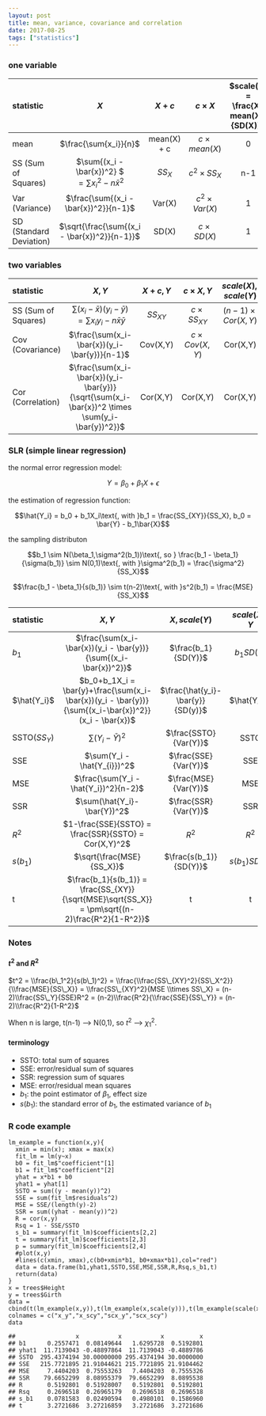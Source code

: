 ```yaml
---
layout: post
title: mean, variance, covariance and correlation
date: 2017-08-25
tags: ["statistics"]
---
```


### one variable



|statistic|$X$|$X+c$|$c \times X$| $scale(X) = \frac{X-mean(X)}{SD(X)}$|
|:--|:--:|:--:|:--:|:--:|
|mean|$\frac{\sum{x_i}}{n}$|mean(X) + c|$c \times mean(X)$|0|
|SS (Sum of Squares)|$\sum{(x_i - \bar{x})^2} $<br> $=\sum{x_i^2} - n\bar{x}^2$|$SS_X$|$c^2 \times SS_X$|n-1|
|Var (Variance)|$\frac{\sum{(x_i - \bar{x})^2}}{n-1}$|Var(X)|$c^2 \times Var(X)$|1|
|SD (Standard Deviation)|$\sqrt{\frac{\sum{(x_i - \bar{x})^2}}{n-1}}$|SD(X)|$c \times SD(X)$|1|



### two variables

|statistic|$X,Y$|$X+c,Y$|$c \times X,Y$|$scale(X), scale(Y)$|
|:--|:--:|:--:|:--:|:--:|
|SS (Sum of Squares)|$\sum(x_i-\bar{x})(y_i-\bar{y})$<br> $= \sum{x_iy_i - n\bar{x}\bar{y}}$|$SS_{XY}$ |$c \times SS_{XY}$|$(n-1) \times  Cor(X,Y)$|
|Cov (Covariance)   |$\frac{\sum(x_i-\bar{x})(y_i-\bar{y})}{n-1}$ |Cov(X,Y)|$c \times Cov(X,Y)$|Cor(X,Y)|
|Cor (Correlation)   |$\frac{\sum(x_i-\bar{x})(y_i-\bar{y})}{\sqrt{\sum(x_i-\bar{x})^2 \times \sum(y_i-\bar{y})^2}}$|Cor(X,Y)|Cor(X,Y)|Cor(X,Y)|


### SLR (simple linear regression)

the normal error regression model:

$$Y = \beta_0 + \beta_1X + \epsilon$$

the estimation of regression function:

$$\hat{Y_i} = b_0 + b_1X_i\text{, with }b_1 = \frac{SS_{XY}}{SS_X}, b_0 = \bar{Y} - b_1\bar{X}$$

the sampling distributon

$$b_1  \sim N(\beta_1,\sigma^2(b_1))\text{, so } \frac{b_1 - \beta_1}{\sigma(b_1)} \sim N(0,1)\text{, with }\sigma^2(b_1) = \frac{\sigma^2}{SS_X}$$

$$\frac{b_1 - \beta_1}{s(b_1)} \sim t(n-2)\text{, with }s^2(b_1) = \frac{MSE}{SS_X}$$

|statistic|$X,Y$|$X, scale(Y)$|$scale(X), Y$|$scale(X),scale(Y)$|
|:--|:--:|:--:|:--:|:--:|
|$b_1$|$\frac{\sum(x_i-\bar{x})(y_i - \bar{y})}{\sum{(x_i-\bar{x})^2}}$|$\frac{b_1}{SD(Y)}$|$b_1SD(X)$|$b_1\frac{SD(X)}{SD(Y)} = Cor(X,Y)$
|$\hat{Y_i}$|$b_0+b_1X_i = \bar{y}+\frac{\sum(x_i-\bar{x})(y_i - \bar{y})}{\sum{(x_i-\bar{x})^2}}(x_i - \bar{x})$|$\frac{\hat{y_i}-\bar{y}}{SD(y)}$|$\hat{Y_i}$|$\frac{\hat{y_i}-\bar{y}}{SD(y)}$|
|SSTO($SS_Y$)|$\sum(Y_i - \bar{Y})^2$|$\frac{SSTO}{Var(Y)}$|SSTO|$\frac{SSTO}{Var(Y)}$|
|SSE|$\sum(Y_i - \hat{Y_{i}})^2$|$\frac{SSE}{Var(Y)}$|SSE|$\frac{SSE}{Var(Y)}$|
|MSE|$\frac{\sum(Y_i - \hat{Y_i})^2}{n-2}$|$\frac{MSE}{Var(Y)}$|MSE|$\frac{MSE}{Var(Y)}$|
|SSR|$\sum(\hat{Y_i}-\bar{Y})^2$|$\frac{SSR}{Var(Y)}$|SSR|$\frac{SSR}{Var(Y)}$|
|$R^2$|$1-\frac{SSE}{SSTO} = \frac{SSR}{SSTO} = Cor(X,Y)^2$|$R^2$|$R^2$|$R^2$|
|$s(b_1)$|$\sqrt{\frac{MSE}{SS_X}}$|$\frac{s(b_1)}{SD(Y)}$|$s(b_1)SD(X)$|$s(b_1)\frac{SD(X)}{SD(Y)}$
|t|$\frac{b_1}{s(b_1)} = \frac{SS_{XY}}{\sqrt{MSE}\sqrt{SS_X}} = \pm\sqrt{(n-2)\frac{R^2}{1-R^2}}$|t|t|t|

### Notes

####  *t*<sup>2</sup> and *R*<sup>2</sup>

$t^2 = \\frac{b\_1^2}{s(b\_1)^2} = \\frac{\\frac{SS\_{XY}^2}{SS\_X^2}}{\\frac{MSE}{SS\_X}} = \\frac{SS\_{XY}^2}{MSE \\times SS\_X} = (n-2)\\frac{SS\_Y}{SSE}R^2 = (n-2)\\frac{R^2}{\\frac{SSE}{SS\_Y}} = (n-2)\\frac{R^2}{1-R^2}$

When n is large, t(n-1) --&gt; N(0,1), so *t*<sup>2</sup> --&gt;
*χ*<sub>1</sub><sup>2</sup>.

####  terminology

-   SSTO: total sum of squares
-   SSE: error/residual sum of squares
-   SSR: regression sum of squares
-   MSE: error/residual mean squares
-   *b*<sub>1</sub>: the point estimator of *β*<sub>1</sub>, effect size
-   *s*(*b*<sub>1</sub>): the standard error of *b*<sub>1</sub>, the
    estimated variance of *b*<sub>1</sub>

### R code example

    lm_example = function(x,y){
      xmin = min(x); xmax = max(x)
      fit_lm = lm(y~x)
      b0 = fit_lm$"coefficient"[1]
      b1 = fit_lm$"coefficient"[2]
      yhat = x*b1 + b0
      yhat1 = yhat[1]
      SSTO = sum((y - mean(y))^2)
      SSE = sum(fit_lm$residuals^2)
      MSE = SSE/(length(y)-2)
      SSR = sum((yhat - mean(y))^2)
      R = cor(x,y)
      Rsq = 1 - SSE/SSTO
      s_b1 = summary(fit_lm)$coefficients[2,2]
      t = summary(fit_lm)$coefficients[2,3]
      p = summary(fit_lm)$coefficients[2,4]
      #plot(x,y)
      #lines(c(xmin, xmax),c(b0+xmin*b1, b0+xmax*b1),col="red")
      data = data.frame(b1,yhat1,SSTO,SSE,MSE,SSR,R,Rsq,s_b1,t)
      return(data)
    }
    x = trees$Height
    y = trees$Girth
    data = cbind(t(lm_example(x,y)),t(lm_example(x,scale(y))),t(lm_example(scale(x),y)),t(lm_example(scale(x),scale(y))))
    colnames = c("x_y","x_scy","scx_y","scx_scy")
    data

    ##                 x           x           x          x
    ## b1      0.2557471  0.08149644   1.6295728  0.5192801
    ## yhat1  11.7139043 -0.48897864  11.7139043 -0.4889786
    ## SSTO  295.4374194 30.00000000 295.4374194 30.0000000
    ## SSE   215.7721895 21.91044621 215.7721895 21.9104462
    ## MSE     7.4404203  0.75553263   7.4404203  0.7555326
    ## SSR    79.6652299  8.08955379  79.6652299  8.0895538
    ## R       0.5192801  0.51928007   0.5192801  0.5192801
    ## Rsq     0.2696518  0.26965179   0.2696518  0.2696518
    ## s_b1    0.0781583  0.02490594   0.4980101  0.1586960
    ## t       3.2721686  3.27216859   3.2721686  3.2721686
